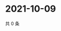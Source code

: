 # 2021-10-09

共 0 条

<!-- BEGIN WEIBO -->
<!-- 最后更新时间 Sat Oct 09 2021 07:14:21 GMT+0800 (China Standard Time) -->

<!-- END WEIBO -->
